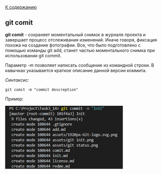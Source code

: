 [К содержанию](./readme.md)

## git comit
**git comit** - сохраняет моментальный снимок в журнале проекта и завершает процесс отслеживания изменений. Иначе говоря, фиксация похожа на создание фотографии. Все, что было подготовлено с помощью команды git add, станет частью моментального снимка при использовании git commit.

Параметр -m позволяет написать сообщение из командной строки. В кавычках указывается краткое описание данной версии коммита.


_Синтаксис:_
```
git comit -m "commit descreption"
```

Пример:

![git comit.png](./assets/git%20comit.png)